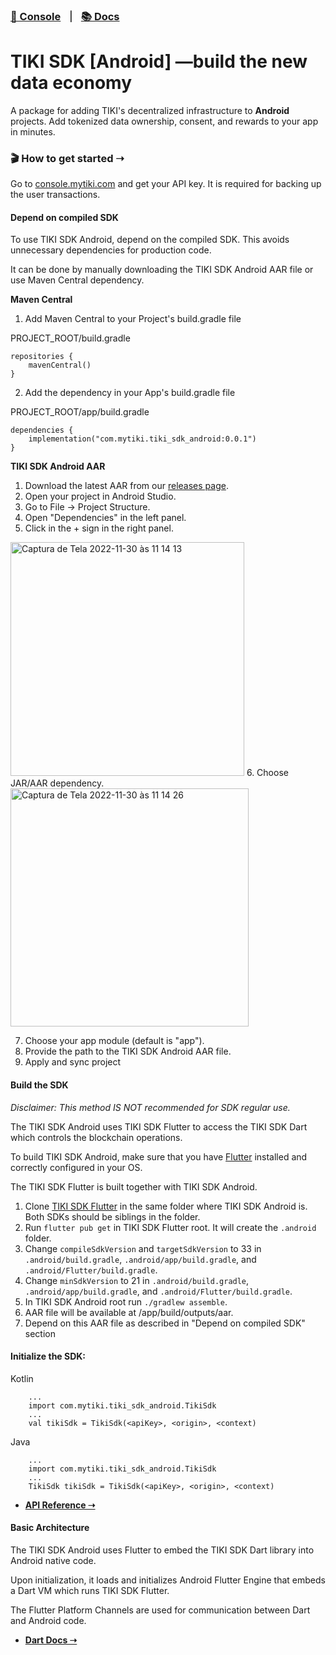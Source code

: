 ###  [🍍 Console](https://console.mytiki.com) &nbsp; ⏐ &nbsp; [📚 Docs](https://docs.mytiki.com)

# TIKI SDK [Android] —build the new data economy


A package for adding TIKI's decentralized infrastructure to **Android** projects. Add tokenized data ownership, consent, and rewards to your app in minutes.

### 🎬 How to get started ➝

Go to [console.mytiki.com](https://console.mytiki.com) and get your API key. It is required for backing up the user transactions.

#### Depend on compiled SDK
To use TIKI SDK Android, depend on the compiled SDK. This avoids unnecessary dependencies for production code.

It can be done by manually downloading the TIKI SDK Android AAR file or use Maven Central dependency.

**Maven Central**
1. Add Maven Central to your Project's build.gradle file

PROJECT_ROOT/build.gradle
``` 
repositories {
    mavenCentral()
}
```

2. Add the dependency in your App's build.gradle file

PROJECT_ROOT/app/build.gradle
```
dependencies {
    implementation("com.mytiki.tiki_sdk_android:0.0.1")
}
```
**TIKI SDK Android AAR**

1. Download the latest AAR from our [releases page](https://github.com/tiki/tiki-sdk-android/releases).
2. Open your project in Android Studio.
3. Go to File -> Project Structure.
4. Open "Dependencies" in the left panel.
5. Click in the + sign in the right panel.
<img width="374" alt="Captura de Tela 2022-11-30 às 11 14 13" src="https://user-images.githubusercontent.com/8357343/204835312-49507cac-cb81-4964-af83-32e9e69716c3.png">
6. Choose JAR/AAR dependency.
<img width="381" alt="Captura de Tela 2022-11-30 às 11 14 26" src="https://user-images.githubusercontent.com/8357343/204835467-031cfa9b-8fe6-452f-ab5c-b6df1ede9d32.png">

7. Choose your app module (default is "app").
8. Provide the path to the TIKI SDK Android AAR file.
9. Apply and sync project

#### Build the SDK

*Disclaimer: This method IS NOT recommended for SDK regular use.* 

The TIKI SDK Android uses TIKI SDK Flutter to access the TIKI SDK Dart which controls the blockchain operations.

To build TIKI SDK Android, make sure that you have [Flutter](https://docs.flutter.dev/get-started/install) installed and correctly configured in your OS. 

The TIKI SDK Flutter is built together with TIKI SDK Android.

1. Clone [TIKI SDK Flutter](https://github.com/tiki/tiki-sdk-flutter) in the same folder where TIKI SDK Android is. Both SDKs should be siblings in the folder.
2. Run `flutter pub get` in TIKI SDK Flutter root. It will create the `.android` folder.
3. Change `compileSdkVersion` and `targetSdkVersion` to 33 in `.android/build.gradle`, `.android/app/build.gradle`, and `.android/Flutter/build.gradle`.
4. Change `minSdkVersion` to 21 in `.android/build.gradle`, `.android/app/build.gradle`, and `.android/Flutter/build.gradle`.
5. In TIKI SDK Android root run `./gradlew assemble`.
6. AAR file will be available at <TIKI SDK Android ROOT>/app/build/outputs/aar.
7. Depend on this AAR file as described in "Depend on compiled SDK" section

#### Initialize the SDK:

Kotlin
```
    ...
    import com.mytiki.tiki_sdk_android.TikiSdk
    ...
    val tikiSdk = TikiSdk(<apiKey>, <origin>, <context)
```

Java

```
    ...
    import com.mytiki.tiki_sdk_android.TikiSdk
    ...
    TikiSdk tikiSdk = TikiSdk(<apiKey>, <origin>, <context)
```

- **[API Reference ➝](https://docs.mytiki.com/reference/tiki-sdk-android)**

#### Basic Architecture

The TIKI SDK Android uses Flutter to embed the TIKI SDK Dart library into Android native code.

Upon initialization, it loads and initializes Android Flutter Engine that embeds a Dart VM which runs TIKI SDK Flutter.

The Flutter Platform Channels are used for communication between Dart and Android code.

- **[Dart Docs ➝](https://pub.dev/documentation/tiki_sdk_flutter/latest/)**
